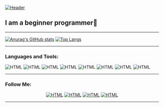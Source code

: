 [![Header](https://github.com/AlexanderLukash/AlexanderLukash/blob/main/assets/logo.png)](https://www.youtube.com/channel/UCOQwnxeAxfFTbEz6qdVFkrA)

## **I am a beginner programmer:wave:**

___

[![Anurag's GitHub stats](https://github-readme-stats.vercel.app/api?username=AlexanderLukash&show_icons=true&theme=dark)](https://github.com/anuraghazra/github-readme-stats) [![Top Langs](https://github-readme-stats.vercel.app/api/top-langs/?username=anuraghazra&layout=compact&langs_count=8&theme=dark&card_width=295)](https://github.com/anuraghazra/github-readme-stats)

---

### **Languages and Tools:**

![HTML](https://img.shields.io/badge/-HTML-070404?style=for-the-badge&logo=HTML5)
![HTML](https://img.shields.io/badge/-CSS-070404?style=for-the-badge&logo=css3&logoColor=2965f1)
![HTML](https://img.shields.io/badge/-Python-070404?style=for-the-badge&logo=python&logoColor=3772a2)
![HTML](https://img.shields.io/badge/-framework-070404?style=for-the-badge&logo=.net&logoColor=)
![HTML](https://img.shields.io/badge/-3dsmax-070404?style=for-the-badge&logo=Autodesk&logoColor=)
![HTML](https://img.shields.io/badge/-blender-070404?style=for-the-badge&logo=blender&logoColor=orenge)
![HTML](https://img.shields.io/badge/-Vscode-070404?style=for-the-badge&logo=VisualStudioCode&logoColor=blue)
![HTML](https://img.shields.io/badge/-pycharm-070404?style=for-the-badge&logo=PyCharm&logoColor=green)

---

### Follow Me:
<center> 

[![HTML](https://img.shields.io/badge/-youtube-070404?style=for-the-badge&logo=youtube&logoColor=red)](https://www.youtube.com/channel/UCOQwnxeAxfFTbEz6qdVFkrA)
[![HTML](https://img.shields.io/badge/-Instagram-070404?style=for-the-badge&logo=Instagram&logoColor=)](https://www.google.com/url?sa=i&url=https%3A%2F%2Fmemepedia.ru%2Fmaks-idi-naxuj%2F&psig=AOvVaw27pTgWd1rzrqDzNiKDgnsT&ust=1653974694774000&source=images&cd=vfe&ved=0CAwQjRxqFwoTCLjqvt-9hvgCFQAAAAAdAAAAABAD)
[![HTML](https://img.shields.io/badge/-telegram-070404?style=for-the-badge&logo=telegram&logoColor=3772a2)](https://t.me/llLukash)
[![HTML](https://img.shields.io/badge/-discord-070404?style=for-the-badge&logo=discord&logoColor=)](https://discord.com/invite/e2HSn2kt7U)

</center>

---
